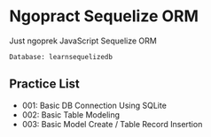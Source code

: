 # Ngopract Sequelize ORM

Just ngoprek JavaScript Sequelize ORM

```console
Database: learnsequelizedb
```

## Practice List
- 001: Basic DB Connection Using SQLite
- 002: Basic Table Modeling
- 003: Basic Model Create / Table Record Insertion
